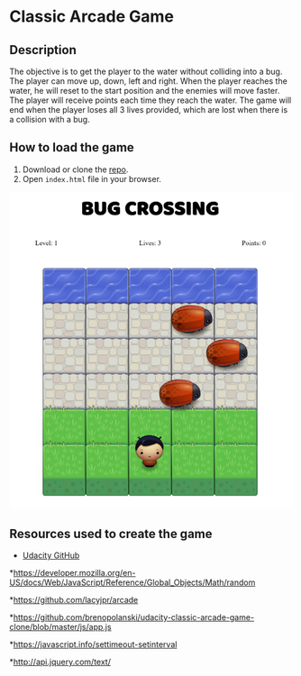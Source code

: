 # Classic Arcade Game

## Description

The objective is to get the player to the water without colliding into a bug. The player can move up, down, left and right. When the player reaches the water, he will reset to the start position and the enemies will move faster. The player will receive points each time they reach the water. The game will end when the player loses all 3 lives provided, which are lost when there is a collision with a bug. 

## How to load the game

1. Download or clone the [repo](https://github.com/randiU/frontend-nano-degree-arcade-game.git).
2. Open `index.html` file in your browser.

![Game Example](images/bugCrossingExample.png)

## Resources used to create the game

* [Udacity GitHub](https://github.com/udacity/frontend-nanodegree-arcade-game.git)

*https://developer.mozilla.org/en-US/docs/Web/JavaScript/Reference/Global_Objects/Math/random

*https://github.com/lacyjpr/arcade

*https://github.com/brenopolanski/udacity-classic-arcade-game-clone/blob/master/js/app.js

*https://javascript.info/settimeout-setinterval

*http://api.jquery.com/text/


